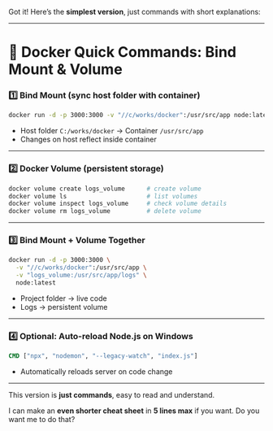 Got it! Here’s the **simplest version**, just commands with short explanations:

---

# 🐳 Docker Quick Commands: Bind Mount & Volume

### 1️⃣ Bind Mount (sync host folder with container)

```bash
docker run -d -p 3000:3000 -v "//c/works/docker":/usr/src/app node:latest
```

- Host folder `C:/works/docker` → Container `/usr/src/app`
- Changes on host reflect inside container

---

### 2️⃣ Docker Volume (persistent storage)

```bash
docker volume create logs_volume      # create volume
docker volume ls                      # list volumes
docker volume inspect logs_volume     # check volume details
docker volume rm logs_volume          # delete volume
```

---

### 3️⃣ Bind Mount + Volume Together

```bash
docker run -d -p 3000:3000 \
  -v "//c/works/docker":/usr/src/app \
  -v "logs_volume:/usr/src/app/logs" \
  node:latest
```

- Project folder → live code
- Logs → persistent volume

---

### 4️⃣ Optional: Auto-reload Node.js on Windows

```dockerfile
CMD ["npx", "nodemon", "--legacy-watch", "index.js"]
```

- Automatically reloads server on code change

---

This version is **just commands**, easy to read and understand.

I can make an **even shorter cheat sheet** in **5 lines max** if you want. Do you want me to do that?
